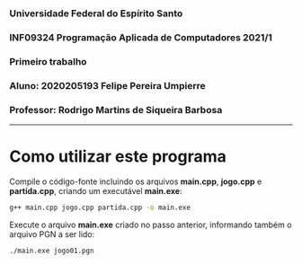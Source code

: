### Universidade Federal do Espírito Santo

### INF09324 Programação Aplicada de Computadores 2021/1

### Primeiro trabalho

### Aluno: 2020205193 Felipe Pereira Umpierre

### Professor: Rodrigo Martins de Siqueira Barbosa

---

# Como utilizar este programa

Compile o código-fonte incluindo os arquivos **main.cpp**, **jogo.cpp** e **partida.cpp**, criando um executável **main.exe**:

```bash
g++ main.cpp jogo.cpp partida.cpp -o main.exe
```

Execute o arquivo **main.exe** criado no passo anterior, informando também o arquivo PGN a ser lido:

```bash
./main.exe jogo01.pgn
```
